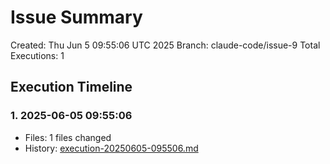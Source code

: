 # Issue Summary

Created: Thu Jun  5 09:55:06 UTC 2025
Branch: claude-code/issue-9
Total Executions: 1

## Execution Timeline

### 1. 2025-06-05 09:55:06
- Files: 1 files changed
- History: [execution-20250605-095506.md](./history/execution-20250605-095506.md)
